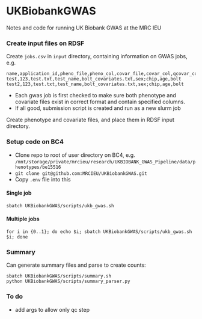 # UKBiobankGWAS
Notes and code for running UK Biobank GWAS at the MRC IEU



### Create input files on RDSF

Create `jobs.csv` in `input` directory, containing information on GWAS jobs, e.g.

```
name,application_id,pheno_file,pheno_col,covar_file,covar_col,qcovar_col,method
test,123,test.txt,test_name,bolt_covariates.txt,sex;chip,age,bolt
test2,123,test.txt,test_name,bolt_covariates.txt,sex;chip,age,bolt
```

- Each gwas job is first checked to make sure both phenotype and covariate files exist in correct format and contain specified columns.
- If all good, submission script is created and run as a new slurm job

Create phenotype and covariate files, and place them in RDSF input directory.

### Setup code on BC4

- Clone repo to root of user directory on BC4, e.g. `/mnt/storage/private/mrcieu/research/UKBIOBANK_GWAS_Pipeline/data/phenotypes/be15516`
- `git clone git@github.com:MRCIEU/UKBiobankGWAS.git`
- Copy `.env` file into this 

#### Single job

`sbatch UKBiobankGWAS/scripts/ukb_gwas.sh`

#### Multiple jobs

```
for i in {0..1}; do echo $i; sbatch UKBiobankGWAS/scripts/ukb_gwas.sh $i; done
```

### Summary

Can generate summary files and parse to create counts:

```
sbatch UKBiobankGWAS/scripts/summary.sh
python UKBiobankGWAS/scripts/summary_parser.py
```

### To do

- add args to allow only qc step
